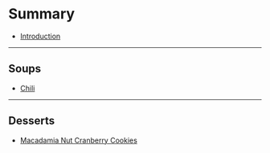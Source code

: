 # Summary

* [Introduction](README.md)

----
## Soups
* [Chili](Soups/chili.md)

----
## Desserts

* [Macadamia Nut Cranberry Cookies](Desserts/macadamiaNutCookies.md)
